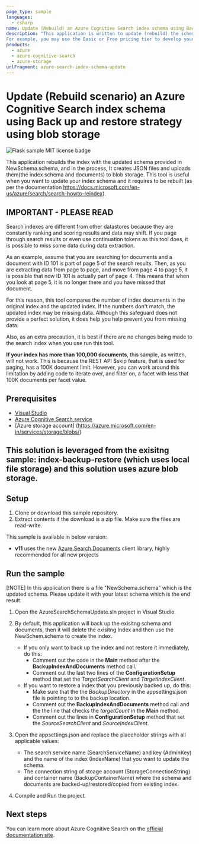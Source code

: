 ```yaml
---
page_type: sample
languages:
  - csharp
name: Update (Rebuild) an Azure Cognitive Search index schema using Back up and restore strategy using blob storage.
description: "This application is written to update (rebuild) the schema of an Index as In all conditions we can not update the schema, it has to be rebuilt again to update in certain conditions. For more information - refer to https://docs.microsoft.com/en-us/azure/search/search-howto-reindex, It uses below strategy, first we need to attach the new(updated) schema of the index to this solution in NewSchema.schema file. First this application backs up a old (existing) index schema and its documents to Azure storage account, and then it deletes the old (exisitng) index, then this application uses attached NewSchema (if available in solution else uses the existing index schema from blob storage as a failover case, not to imapct the client for longer time) to recreate the index with updated schema. Depending on your needs, you can use all or part of this application to backup your index files. 
For example, you may use the Basic or Free pricing tier to develop your index, and then want to move it to the Standard or higher tier for production use."
products:
  - azure
  - azure-cognitive-search
  - azure-storage
urlFragment: azure-search-index-schema-update
---
```


# Update (Rebuild scenario) an Azure Cognitive Search index schema using Back up and restore strategy using blob storage

![Flask sample MIT license badge](https://img.shields.io/badge/license-MIT-green.svg)

This application rebuilds the index with the updated schema provided in NewSchema.schema, and in the process, It creates JSON files and uploads them(the index schema and documents) to blob storage. This tool is useful when you want to update your index schema and it requires to be rebuilt (as per the documentation https://docs.microsoft.com/en-us/azure/search/search-howto-reindex).

## IMPORTANT - PLEASE READ
Search indexes are different from other datastores because they are constantly ranking and scoring results and data may shift. If you page through search results or even use continuation tokens as this tool does, it is possible to miss some data during data extraction.

As an example, assume that you are searching for documents and a document with ID 101 is part of page 5 of the search results. Then, as you are extracting data from page to page, and move from page 4 to page 5, it is possible that now ID 101 is actually part of page 4. This means that when you look at page 5, it is no longer there and you have missed that document.

For this reason, this tool compares the number of index documents in the original index and the updated index. If the numbers don't match, the updated index may be missing data. Although this safeguard does not provide a perfect solution, it does help you help prevent you from missing data.

Also, as an extra precaution, it is best if there are no changes being made to the search index when you use run this tool.

**If your index has more than 100,000 documents**, this sample, as written, will not work. This is because the REST API $skip feature, that is used for paging, has a 100K document limit. However, you can work around this limitation by adding code to iterate over, and filter on, a facet with less that 100K documents per facet value.

## Prerequisites

- [Visual Studio](https://visualstudio.microsoft.com/downloads/)
- [Azure Cognitive Search service](https://docs.microsoft.com/azure/search/search-create-service-portal)
- [Azure storage account] (https://azure.microsoft.com/en-in/services/storage/blobs/)

## This solution is leveraged from the exisitng sample: index-backup-restore (which uses local file storage) and this solution uses azure blob storage.

## Setup

1. Clone or download this sample repository.
1. Extract contents if the download is a zip file. Make sure the files are read-write.

This sample is available in below version:

+ **v11** uses the new [Azure.Search.Documents](https://docs.microsoft.com/dotnet/api/overview/azure/search.documents-readme) client library, highly recommended for all new projects

## Run the sample

[!NOTE] In this application there is a file "NewSchema.schema" which is the updated schema. Please update it with your latest schema which is the end result.

1. Open the AzureSearchSchemaUpdate.sln project in Visual Studio.

1. By default, this application will back up the exisitng schema and documents, then it will delete the exisitng Index and then use the NewSchem.schema to create the index. 
    - If you only want to back up the index and not restore it immediately, do this:
        - Comment out the code in the **Main** method after the **BackupIndexAndDocuments** method call.
        - Comment out the last two lines of the **ConfigurationSetup** method that set the _TargetSearchClient_ and _TargetIndexClient_.
    - If you want to restore a index that you previously backed up, do this:
        - Make sure that the the _BackupDirectory_ in the appsettings.json file is pointing to to the backup location.
        - Comment out the **BackupIndexAndDocuments** method call and the the line that checks the _targetCount_ in the **Main** method.
        - Comment out the lines in **ConfigurationSetup** method that set the _SourceSearchClient_ and _SourceIndexClient_.

1. Open the appsettings.json and replace the placeholder strings with all applicable values:

    - The search service name (SearchServiceName) and key (AdminKey) and the name of the index (IndexName) that you want to update the schema.
    - The connection string of stoage account (StorageConnectionString) and container name (BackupContainerName) where the schema and documents are backed-up/restored/copied from existing index.

1. Compile and Run the project.

## Next steps

You can learn more about Azure Cognitive Search on the [official documentation site](https://docs.microsoft.com/azure/search).
